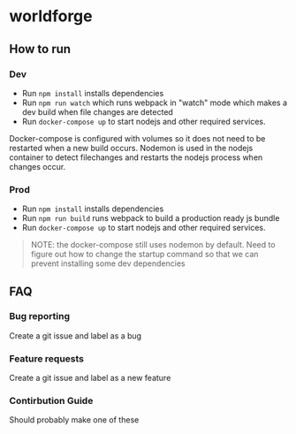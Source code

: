 # worldforge

## How to run

### Dev 

* Run ```npm install``` installs dependencies
* Run ```npm run watch``` which runs webpack in "watch" mode which makes a dev build when file changes are detected
* Run ```docker-compose up``` to start nodejs and other required services. 

Docker-compose is configured with volumes so it does not need to be restarted when a new build occurs.
Nodemon is used in the nodejs container to detect filechanges and restarts the nodejs process when changes occur.

### Prod

* Run ```npm install``` installs dependencies
* Run ```npm run build``` runs webpack to build a production ready js bundle
* Run ```docker-compose up``` to start nodejs and other required services.

> NOTE: the docker-compose still uses nodemon by default. Need to figure out how to change the startup command so that we can prevent installing some dev dependencies

## FAQ

### Bug reporting
Create a git issue and label as a bug

### Feature requests
Create a git issue and label as a new feature

### Contirbution Guide
Should probably make one of these
